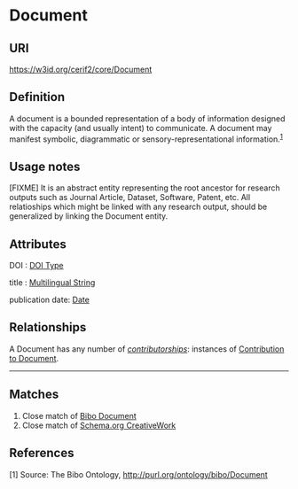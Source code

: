 # Document

## URI
https://w3id.org/cerif2/core/Document

## Definition
A document is a bounded representation of a body of information designed with the capacity (and usually intent) to communicate. 
A document may manifest symbolic, diagrammatic or sensory-representational information.<sup>[1](#fn1)</sup>

## Usage notes
[FIXME]
It is an abstract entity representing the root ancestor for research outputs such as Journal Article, Dataset, Software, Patent, etc. All relatioships which might be linked with any research output, should be generalized by linking the Document entity.

## Attributes
<a name="DOI">DOI : [DOI Type](../datatypes/DOI.md)</a>

title : [Multilingual String](../datatypes/Multilingual_String.md)

publication date: [Date](../datatypes/Date.md)

## Relationships
<a name="relab1878d2-60c9-47cb-bac9-09b3b91aa89c">A Document has any number of *[contributorships](../entities/Contribution_to_Document.md#user-content-relab1878d2-60c9-47cb-bac9-09b3b91aa89c)*: instances of [Contribution to Document](../entities/Contribution_to_Document.md).</a>

---
## Matches
1. Close match of [Bibo Document](http://purl.org/ontology/bibo/Document)
2. Close match of [Schema.org CreativeWork](https://schema.org/CreativeWork)

## References
<a name="fn1">\[1\]</a> Source: The Bibo Ontology, http://purl.org/ontology/bibo/Document
